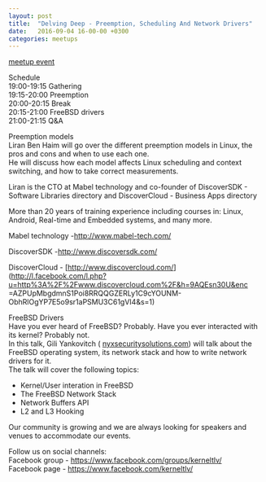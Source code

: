 ```yaml
---
layout: post
title:  "Delving Deep - Preemption, Scheduling And Network Drivers"
date:   2016-09-04 16-00-00 +0300
categories: meetups
---
```

[meetup event](https://www.meetup.com/Tel-Aviv-Yafo-Linux-Kernel-Meetup/events/233589436/)

Schedule  
19:00-19:15 Gathering  
19:15-20:00 Preemption  
20:00-20:15 Break  
20:15-21:00 FreeBSD drivers  
21:00-21:15 Q&amp;A

Preemption models  
Liran Ben Haim will go over the different preemption models in Linux, the pros
and cons and when to use each one.  
He will discuss how each model affects Linux scheduling and context switching,
and how to take correct measurements.

Liran is the CTO at Mabel technology and co-founder of DiscoverSDK - Software
Libraries directory and DiscoverCloud - Business Apps directory

More than 20 years of training experience including courses in: Linux,
Android, Real-time and Embedded systems, and many more.

Mabel technology -[<http://www.mabel-tech.com/>](http://www.mabel-tech.com/)

DiscoverSDK -[<http://www.discoversdk.com/>](http://www.discoversdk.com/)

DiscoverCloud -
[<http://www.discovercloud.com/>](http://l.facebook.com/l.php?u=http%3A%2F%2Fwww.discovercloud.com%2F&h=9AQEsn30U&enc
=AZPUpMbgdmnS1Poi8RRQQGZERLy1C9cYOUNM-ObhRlOgYP7E5o9sr1aPSMU3C61gVI4&s=1)

  
FreeBSD Drivers  
Have you ever heard of FreeBSD? Probably. Have you ever interacted with its
kernel? Probably not.  
In this talk, Gili Yankovitch (
[nyxsecuritysolutions.com](http://nyxsecuritysolutions.com/)) will talk about
the FreeBSD operating system, its network stack and how to write network
drivers for it.  
The talk will cover the following topics:

* Kernel/User interation in FreeBSD  
* The FreeBSD Network Stack  
* Network Buffers API  
* L2 and L3 Hooking

Our community is growing and we are always looking for speakers and venues to
accommodate our events.

Follow us on social channels:  
Facebook group -
[<https://www.facebook.com/groups/kerneltlv/>](https://www.facebook.com/groups/kerneltlv/)  
Facebook page -
[<https://www.facebook.com/kerneltlv/>](https://www.facebook.com/kerneltlv/)

